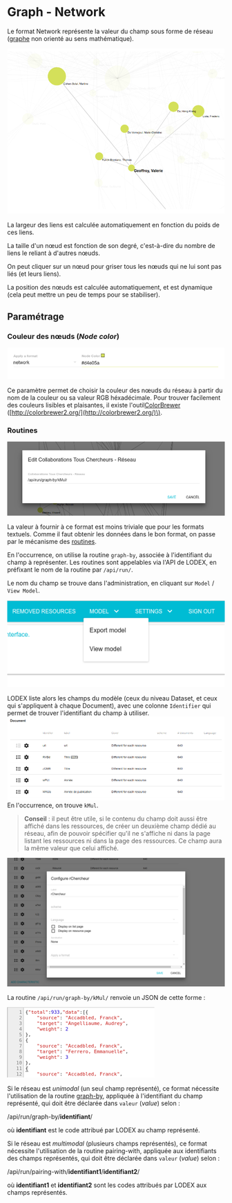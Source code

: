 # Graph - Network

Le format Network représente la valeur du champ sous forme de réseau \([graphe](https://fr.wikipedia.org/wiki/Théorie_des_graphes) non orienté au sens mathématique\).

![Exemple de Graph](/assets/FormatNetwork.png)

La largeur des liens est calculée automatiquement en fonction du poids de ces liens.

La taille d'un nœud est fonction de son degré, c'est-à-dire du nombre de liens le reliant à d'autres nœuds.

On peut cliquer sur un nœud pour griser tous les nœuds qui ne lui sont pas liés \(et leurs liens\).

La position des nœuds est calculée automatiquement, et est dynamique \(cela peut mettre un peu de temps pour se stabiliser\).

## Paramétrage

### Couleur des nœuds \(_Node color_\)

![Paramètre du format Graph: la couleur des nœuds](/assets/FormatNetworkParameters.png)

Ce paramètre permet de choisir la couleur des nœuds du réseau à partir du nom de la couleur ou sa valeur RGB héxadécimale. Pour trouver facilement des couleurs lisibles et plaisantes, il existe l'outil[ColorBrewer](http://colorbrewer2.org/) \([http://colorbrewer2.org/](http://colorbrewer2.org/)\).

### Routines

![Valeur pour le format Graph: une routine](/assets/FormatNetworkValue.png)

La valeur à fournir à ce format est moins triviale que pour les formats textuels. Comme il faut obtenir les données dans le bon format, on passe par le mécanisme des [routines](/Administration/Modèle/Routine/README.md).

En l'occurrence, on utilise la routine `graph-by`, associée à l'identifiant du champ à représenter. Les routines sont appelables via l'API de LODEX, en préfixant le nom de la routine par `/api/run/`.

Le nom du champ se trouve dans l'administration, en cliquant sur `Model` / `View Model`.

![Menu modèle de l&apos;administration](/assets/AdminModelView.png)

LODEX liste alors les champs du modèle \(ceux du niveau Dataset, et ceux qui s'appliquent à chaque Document\), avec une colonne `Identifier` qui permet de trouver l'identifiant du champ à utiliser.  
![Vue du modèle](/assets/AdminModelViewFields.png)  
En l'occurrence, on trouve `kMul`.

> **Conseil** : il peut être utile, si le contenu du champ doit aussi être affiché dans les ressources, de créer un deuxième champ dédié au réseau, afin de pouvoir spécifier qu'il ne s'affiche ni dans la page listant les ressources ni dans la page des ressources. Ce champ aura la même valeur que celui affiché.

![Paramètres d&apos;un champ](/assets/FormatNetworkFieldParameters.png)

La routine `/api/run/graph-by/kMul/` renvoie un JSON de cette forme :

![Ce que renvoie la routine](/assets/RoutineGraphByJson.png)

Si le réseau est _unimodal_ \(un seul champ représenté\), ce format nécessite l'utilisation de la routine [graph-by](/Configuration/routines/GraphBy.md), appliquée à l'identifiant du champ représenté, qui doit être déclarée dans `valeur` \(_value_\) selon :

/api/run/graph-by/**identifiant**/

où **identifiant** est le code attribué par LODEX au champ représenté.

Si le réseau est _multimodal_ \(plusieurs champs représentés\), ce format nécessite l'utilisation de la routine pairing-with, appliquée aux identifiants des champs représentés, qui doit être déclarée dans `valeur` \(_value_\) selon :

/api/run/pairing-with/**identifiant1**/**identifiant2**/

où **identifiant1** et **identifiant2** sont les codes attribués par LODEX aux champs représentés.

